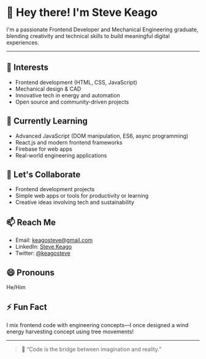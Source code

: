 # 👋 Hey there! I'm Steve Keago

I'm a passionate Frontend Developer and Mechanical Engineering graduate, blending creativity and technical skills to build meaningful digital experiences.

---

## 👀 Interests
- Frontend development (HTML, CSS, JavaScript)
- Mechanical design & CAD
- Innovative tech in energy and automation
- Open source and community-driven projects

## 🌱 Currently Learning
- Advanced JavaScript (DOM manipulation, ES6, async programming)
- React.js and modern frontend frameworks
- Firebase for web apps
- Real-world engineering applications

## 💬 Let's Collaborate
- Frontend development projects
- Simple web apps or tools for productivity or learning
- Creative ideas involving tech and sustainability

## 📫 Reach Me
- Email: [keagosteve@gmail.com](mailto:keagosteve@gmail.com)
- LinkedIn: [Steve Keago](https://www.linkedin.com/in/steve-keago/)
- Twitter: [@keagosteve](https://x.com/meeee_iss_coool)

## 😄 Pronouns
He/Him

## ⚡ Fun Fact
I mix frontend code with engineering concepts—I once designed a wind energy harvesting concept using tree movements!

---

> 🚀 “Code is the bridge between imagination and reality.”

<!---
developerstevekeago/developerstevekeago is a ✨ special ✨ repository because its `README.md` (this file) appears on your GitHub profile.
You can click the Preview link to take a look at your changes.
--->
